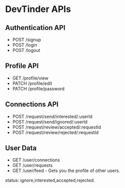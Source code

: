 # DevTinder APIs

## Authentication API
- POST /signup
- POST /login
- POST /logout

## Profile API
- GET /profile/view
- PATCH /profile/edit
- PATCH /profile/password

## Connections API
- POST /request/send/interested/:userId
- POST /request/send/ignored/:userId
- POST /request/review/accepted/:requestId
- POST /request/review/rejected/:requestId

## User Data
- GET /user/connections
- GET /user/requests
- GET /user/feed - Gets you the profile of other users.


status: ignore,interested,accepted,rejected.
